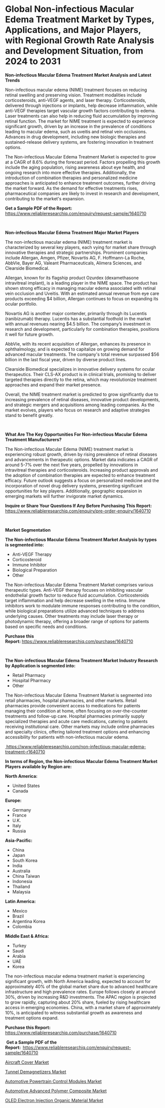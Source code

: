 <p><h1>Global Non-infectious Macular Edema Treatment Market by Types, Applications, and Major Players, with Regional Growth Rate Analysis and Development Situation, from 2024 to 2031</h1></p><p><strong>Non-infectious Macular Edema Treatment Market Analysis and Latest Trends</strong></p>
<p><p>Non-infectious macular edema (NIME) treatment focuses on reducing retinal swelling and preserving vision. Treatment modalities include corticosteroids, anti-VEGF agents, and laser therapy. Corticosteroids, delivered through injections or implants, help decrease inflammation, while anti-VEGF therapies target vascular growth factors contributing to edema. Laser treatments can also help in reducing fluid accumulation by improving retinal function. The market for NIME treatment is expected to experience significant growth, driven by an increase in the prevalence of conditions leading to macular edema, such as uveitis and retinal vein occlusions. Advances in drug development, including new biologic therapies and sustained-release delivery systems, are fostering innovation in treatment options.</p><p>The Non-infectious Macular Edema Treatment Market is expected to grow at a CAGR of 8.6% during the forecast period. Factors propelling this growth include the aging population, rising awareness about eye health, and ongoing research into more effective therapies. Additionally, the introduction of combination therapies and personalized medicine approaches is anticipated to enhance treatment outcomes, further driving the market forward. As the demand for effective treatments rises, pharmaceutical companies are likely to invest in research and development, contributing to the market's expansion.</p></p>
<p><strong>Get a Sample PDF of the Report:&nbsp;</strong> <a href="https://www.reliableresearchiq.com/enquiry/request-sample/1640710?utm_campaign=1170&utm_medium=2&utm_source=Github&utm_content=ia&utm_term=07122024&utm_id=non-infectious-macular-edema-treatment">https://www.reliableresearchiq.com/enquiry/request-sample/1640710</a></p>
<p>&nbsp;</p>
<p><strong>Non-infectious Macular Edema Treatment Major Market Players</strong></p>
<p><p>The non-infectious macular edema (NIME) treatment market is characterized by several key players, each vying for market share through innovative therapies and strategic partnerships. Prominent companies include Allergan, Amgen, Pfizer, Novartis AG, F. Hoffmann-La Roche, AbbVie, Bayer AG, Valeant Pharmaceuticals, Alimera Sciences, and Clearside Biomedical.</p><p>Allergan, known for its flagship product Ozurdex (dexamethasone intravitreal implant), is a leading player in the NIME space. The product has shown strong efficacy in managing macular edema associated with retinal vein occlusion and Uveitis. With an estimated annual revenue from eye care products exceeding $4 billion, Allergan continues to focus on expanding its ocular portfolio.</p><p>Novartis AG is another major contender, primarily through its Lucentis (ranibizumab) therapy. Lucentis has a substantial foothold in the market with annual revenues nearing $4.5 billion. The company’s investment in research and development, particularly for combination therapies, positions it well for future growth.</p><p>AbbVie, with its recent acquisition of Allergan, enhances its presence in ophthalmology, and is expected to capitalize on growing demand for advanced macular treatments. The company's total revenue surpassed $56 billion in the last fiscal year, driven by diverse product lines.</p><p>Clearside Biomedical specializes in innovative delivery systems for ocular therapeutics. Their CLS-AX product is in clinical trials, promising to deliver targeted therapies directly to the retina, which may revolutionize treatment approaches and expand their market presence.</p><p>Overall, the NIME treatment market is predicted to grow significantly due to increasing prevalence of retinal diseases, innovative product developments, and strategic mergers and acquisitions among leading companies. As the market evolves, players who focus on research and adaptive strategies stand to benefit greatly.</p></p>
<p>&nbsp;</p>
<p><strong>What Are The Key Opportunities For Non-infectious Macular Edema Treatment Manufacturers?</strong></p>
<p><p>The Non-infectious Macular Edema (NIME) treatment market is experiencing robust growth, driven by rising prevalence of retinal diseases and advancements in therapeutic options. Market data indicates a CAGR of around 5-7% over the next five years, propelled by innovations in intravitreal therapies and corticosteroids. Increasing product approvals and the adoption of combination therapies are expected to enhance treatment efficacy. Future outlook suggests a focus on personalized medicine and the incorporation of novel drug delivery systems, presenting significant opportunities for key players. Additionally, geographic expansion in emerging markets will further invigorate market dynamics.</p></p>
<p><strong>Inquire or Share Your Questions If Any Before Purchasing This Report:</strong> <a href="https://www.reliableresearchiq.com/enquiry/pre-order-enquiry/1640710?utm_campaign=1170&utm_medium=2&utm_source=Github&utm_content=ia&utm_term=07122024&utm_id=non-infectious-macular-edema-treatment">https://www.reliableresearchiq.com/enquiry/pre-order-enquiry/1640710</a></p>
<p>&nbsp;</p>
<p><strong>Market Segmentation</strong></p>
<p><strong>The Non-infectious Macular Edema Treatment Market Analysis by types is segmented into:</strong></p>
<p><ul><li>Anti-VEGF Therapy</li><li>Corticosteroid</li><li>Immune Inhibitor</li><li>Biological Preparation</li><li>Other</li></ul></p>
<p><p>The Non-infectious Macular Edema Treatment Market comprises various therapeutic types. Anti-VEGF therapy focuses on inhibiting vascular endothelial growth factor to reduce fluid accumulation. Corticosteroids target inflammation and help decrease swelling in the retina. Immune inhibitors work to modulate immune responses contributing to the condition, while biological preparations utilize advanced techniques to address underlying causes. Other treatments may include laser therapy or photodynamic therapy, offering a broader range of options for patients based on specific needs and conditions.</p></p>
<p><strong>Purchase this Report:&nbsp;</strong><a href="https://www.reliableresearchiq.com/purchase/1640710?utm_campaign=1170&utm_medium=2&utm_source=Github&utm_content=ia&utm_term=07122024&utm_id=non-infectious-macular-edema-treatment">https://www.reliableresearchiq.com/purchase/1640710</a></p>
<p>&nbsp;</p>
<p><strong>The Non-infectious Macular Edema Treatment Market Industry Research by Application is segmented into:</strong></p>
<p><ul><li>Retail Pharmacy</li><li>Hospital Pharmacy</li><li>Other</li></ul></p>
<p><p>The Non-infectious Macular Edema Treatment Market is segmented into retail pharmacies, hospital pharmacies, and other markets. Retail pharmacies provide convenient access to medications for patients managing their condition at home, often focusing on over-the-counter treatments and follow-up care. Hospital pharmacies primarily supply specialized therapies and acute care medications, catering to patients receiving institutional care. Other markets may include online pharmacies and specialty clinics, offering tailored treatment options and enhancing accessibility for patients with non-infectious macular edema.</p></p>
<p><a href="https://www.reliableresearchiq.com/non-infectious-macular-edema-treatment-r1640710?utm_campaign=1170&utm_medium=2&utm_source=Github&utm_content=ia&utm_term=07122024&utm_id=non-infectious-macular-edema-treatment">&nbsp;https://www.reliableresearchiq.com/non-infectious-macular-edema-treatment-r1640710</a></p>
<p><strong>In terms of Region, the Non-infectious Macular Edema Treatment Market Players available by Region are:</strong></p>
<p>
    <p> <strong> North America: </strong>
        <ul>
            <li>United States</li>
            <li>Canada</li>
        </ul>
        </p> 
    <p> <strong> Europe: </strong>
        <ul>
            <li>Germany</li>
            <li>France</li>
            <li>U.K.</li>
            <li>Italy</li>
            <li>Russia</li>
        </ul>
        </p> 
    <p> <strong> Asia-Pacific: </strong>
        <ul>
            <li>China</li>
            <li>Japan</li>
            <li>South Korea</li>
            <li>India</li>
            <li>Australia</li>
            <li>China Taiwan</li>
            <li>Indonesia</li>
            <li>Thailand</li>
            <li>Malaysia</li>
        </ul>
        </p> 
    <p> <strong> Latin America: </strong>
        <ul>
            <li>Mexico</li>
            <li>Brazil</li>
            <li>Argentina Korea</li>
            <li>Colombia</li>
        </ul>
        </p> 
    <p> <strong> Middle East & Africa: </strong>
        <ul>
            <li>Turkey</li>
            <li>Saudi</li>
            <li>Arabia</li>
            <li>UAE</li>
            <li>Korea</li>
        </ul>
    </p>
    </p>
<p><p>The non-infectious macular edema treatment market is experiencing significant growth, with North America leading, expected to account for approximately 40% of the global market share due to advanced healthcare infrastructure and high prevalence rates. Europe follows closely at around 30%, driven by increasing R&D investments. The APAC region is projected to grow rapidly, capturing about 20% share, fueled by rising healthcare access in emerging economies. China, with a market share of approximately 10%, is anticipated to witness substantial growth as awareness and treatment options expand.</p></p>
<p><strong>Purchase this Report: </strong><a href="https://www.reliableresearchiq.com/purchase/1640710?utm_campaign=1170&utm_medium=2&utm_source=Github&utm_content=ia&utm_term=07122024&utm_id=non-infectious-macular-edema-treatment">https://www.reliableresearchiq.com/purchase/1640710</a></p>
<p>&nbsp;<strong>Get a Sample PDF of the Report:&nbsp;&nbsp;</strong><a href="https://www.reliableresearchiq.com/enquiry/request-sample/1640710?utm_campaign=1170&utm_medium=2&utm_source=Github&utm_content=ia&utm_term=07122024&utm_id=non-infectious-macular-edema-treatment">https://www.reliableresearchiq.com/enquiry/request-sample/1640710</a></p>
<p><strong></strong></p>
<p><p><a href="https://issuu.com/reportprime-2/docs/aircraft-cover-market-size-2030.pptx?utm_campaign=1170&utm_medium=2&utm_source=Github&utm_content=ia&utm_term=07122024&utm_id=non-infectious-macular-edema-treatment">Aircraft Cover Market</a></p><p><a href="https://www.linkedin.com/pulse/whats-next-tunnel-demagnetizers-market-look-109-cagr-growth-kruwc?utm_campaign=1170&utm_medium=2&utm_source=Github&utm_content=ia&utm_term=07122024&utm_id=non-infectious-macular-edema-treatment">Tunnel Demagnetizers Market</a></p><p><a href="https://www.linkedin.com/pulse/examining-automotive-powertrain-control-modules-market-globally-irfcf?utm_campaign=1170&utm_medium=2&utm_source=Github&utm_content=ia&utm_term=07122024&utm_id=non-infectious-macular-edema-treatment">Automotive Powertrain Control Modules Market</a></p><p><a href="https://www.linkedin.com/pulse/informative-market-research-report-automotive-advanced-polymer-mruze?utm_campaign=1170&utm_medium=2&utm_source=Github&utm_content=ia&utm_term=07122024&utm_id=non-infectious-macular-edema-treatment">Automotive Advanced Polymer Composite Market</a></p><p><a href="https://issuu.com/reportprime-2/docs/oled-electron-injection-organic-material-market-si?utm_campaign=1170&utm_medium=2&utm_source=Github&utm_content=ia&utm_term=07122024&utm_id=non-infectious-macular-edema-treatment">OLED Electron Injection Organic Material Market</a></p></p>